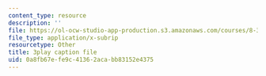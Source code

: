 ```yaml
---
content_type: resource
description: ''
file: https://ol-ocw-studio-app-production.s3.amazonaws.com/courses/8-333-statistical-mechanics-i-statistical-mechanics-of-particles-fall-2013/0a8fb67efe9c41362acabb83152e4375_8kNP_VWmfFs.srt
file_type: application/x-subrip
resourcetype: Other
title: 3play caption file
uid: 0a8fb67e-fe9c-4136-2aca-bb83152e4375
---
```

